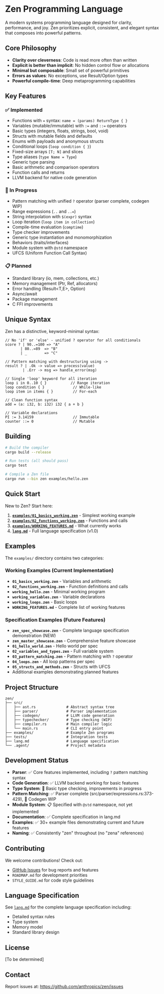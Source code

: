# Zen Programming Language

A modern systems programming language designed for clarity, performance, and joy. Zen prioritizes explicit, consistent, and elegant syntax that composes into powerful patterns.

## Core Philosophy

- **Clarity over cleverness**: Code is read more often than written
- **Explicit is better than implicit**: No hidden control flow or allocations
- **Minimal but composable**: Small set of powerful primitives
- **Errors as values**: No exceptions, use Result/Option types
- **Powerful compile-time**: Deep metaprogramming capabilities

## Key Features

### ✅ Implemented
- Functions with `=` syntax: `name = (params) ReturnType { }`
- Variables (mutable/immutable) with `:=` and `::=` operators
- Basic types (integers, floats, strings, bool, void)
- Structs with mutable fields and defaults
- Enums with payloads and anonymous structs
- Conditional loops (`loop condition { }`)
- Fixed-size arrays `[T; N]` and slices
- Type aliases (`type Name = Type`)
- Generic type parsing
- Basic arithmetic and comparison operators
- Function calls and returns
- LLVM backend for native code generation

### 🚧 In Progress
- Pattern matching with unified `?` operator (parser complete, codegen WIP)
- Range expressions (`..` and `..=`)
- String interpolation with `$(expr)` syntax
- Loop iteration (`loop item in collection`)
- Compile-time evaluation (`comptime`)
- Type checker improvements
- Generic type instantiation and monomorphization
- Behaviors (traits/interfaces)
- Module system with `@std` namespace
- UFCS (Uniform Function Call Syntax)

### 📋 Planned
- Standard library (io, mem, collections, etc.)
- Memory management (Ptr<T>, Ref<T>, allocators)
- Error handling (Result<T,E>, Option<T>)
- Async/await
- Package management
- C FFI improvements

## Unique Syntax

Zen has a distinctive, keyword-minimal syntax:

```zen
// No 'if' or 'else' - unified ? operator for all conditionals
score ? | 90..=100 => "A"
       | 80..=89  => "B"
       | _        => "C"

// Pattern matching with destructuring using ->
result ? | .Ok -> value => process(value)
        | .Err -> msg => handle_error(msg)

// Single 'loop' keyword for all iteration
loop i in 0..10 { }           // Range iteration
loop condition { }             // While-like
loop item in items { }         // For-each

// Clean function syntax
add = (a: i32, b: i32) i32 { a + b }

// Variable declarations
PI := 3.14159                  // Immutable
counter ::= 0                  // Mutable
```

## Building

```bash
# Build the compiler
cargo build --release

# Run tests (all should pass)
cargo test

# Compile a Zen file
cargo run --bin zen examples/hello.zen
```

## Quick Start

New to Zen? Start here:
1. **[`examples/01_basics_working.zen`](examples/01_basics_working.zen)** - Simplest working example
2. **[`examples/02_functions_working.zen`](examples/02_functions_working.zen)** - Functions and calls
3. **[`examples/WORKING_FEATURES.md`](examples/WORKING_FEATURES.md)** - What currently works
4. **[`lang.md`](lang.md)** - Full language specification (v1.0)

## Examples

The `examples/` directory contains two categories:

### Working Examples (Current Implementation)
- **`01_basics_working.zen`** - Variables and arithmetic
- **`02_functions_working.zen`** - Function definitions and calls
- **`working_hello.zen`** - Minimal working program
- **`working_variables.zen`** - Variable declarations
- **`working_loops.zen`** - Basic loops
- **`WORKING_FEATURES.md`** - Complete list of working features

### Specification Examples (Future Features) 
- **`zen_spec_showcase.zen`** - Complete language specification demonstration (NEW)
- **`zen_master_showcase.zen`** - Comprehensive feature showcase
- **`01_hello_world.zen`** - Hello world per spec
- **`02_variables_and_types.zen`** - Full variable system
- **`03_pattern_matching.zen`** - Pattern matching with `?` operator
- **`04_loops.zen`** - All loop patterns per spec
- **`05_structs_and_methods.zen`** - Structs with UFCS
- Additional examples demonstrating planned features

## Project Structure

```
zen/
├── src/
│   ├── ast.rs              # Abstract syntax tree
│   ├── parser/             # Parser implementation
│   ├── codegen/            # LLVM code generation
│   ├── typechecker/        # Type checking (WIP)
│   ├── compiler.rs         # Main compiler logic
│   └── main.rs             # CLI entry point
├── examples/               # Example Zen programs
├── tests/                  # Integration tests
├── lang.md                 # Language specification
└── .agent/                 # Project metadata
```

## Development Status

- **Parser**: ✅ Core features implemented, including `?` pattern matching syntax
- **Code Generation**: ✅ LLVM backend working for basic features
- **Type System**: 🚧 Basic type checking, improvements in progress
- **Pattern Matching**: ✅ Parser complete (src/parser/expressions.rs:373-429), 🚧 Codegen WIP
- **Module System**: 📋 Specified with `@std` namespace, not yet implemented
- **Documentation**: ✅ Complete specification in lang.md
- **Examples**: ✅ 30+ example files demonstrating current and future features
- **Naming**: ✅ Consistently "zen" throughout (no "zena" references)

## Contributing

We welcome contributions! Check out:
- [GitHub Issues](https://github.com/anthropics/zen/issues) for bug reports and features
- `ROADMAP.md` for development priorities
- `STYLE_GUIDE.md` for code style guidelines

## Language Specification

See [`lang.md`](lang.md) for the complete language specification including:
- Detailed syntax rules
- Type system
- Memory model
- Standard library design

## License

[To be determined]

## Contact

Report issues at: https://github.com/anthropics/zen/issues